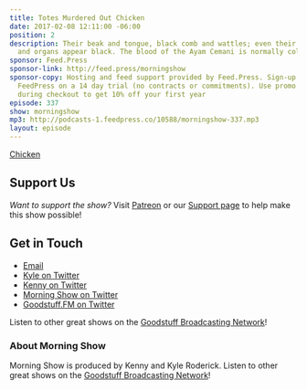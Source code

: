 ```yaml
---
title: Totes Murdered Out Chicken
date: 2017-02-08 12:11:00 -06:00
position: 2
description: Their beak and tongue, black comb and wattles; even their meat, bones
  and organs appear black. The blood of the Ayam Cemani is normally colored.
sponsor: Feed.Press
sponsor-link: http://feed.press/morningshow
sponsor-copy: Hosting and feed support provided by Feed.Press. Sign-up today and try
  FeedPress on a 14 day trial (no contracts or commitments). Use promo code `morningshow`
  during checkout to get 10% off your first year
episode: 337
show: morningshow
mp3: http://podcasts-1.feedpress.co/10588/morningshow-337.mp3
layout: episode
---
```


[Chicken](https://cl.ly/0S180r3E1X3R/cemani%20closeup.jpg)

## Support Us
*Want to support the show?* Visit [Patreon](http://patreon.com/morningshow) or our [Support page](http://goodstuff.fm/support) to help make this show possible!

## Get in Touch
* [Email](mailto:kyle@goodstuff.fm)
* [Kyle on Twitter](http://twitter.com/dogburps)
* [Kenny on Twitter](http://twitter.com/pizzarobotics)
* [Morning Show on Twitter](http://twitter.com/morningshowam)
* [Goodstuff.FM on Twitter](http://twitter.com/goodstufffm)

Listen to other great shows on the [Goodstuff Broadcasting Network](http://goodstuff.fm/broadcasts)!

### About Morning Show
Morning Show is produced by Kenny and Kyle Roderick. Listen to other great shows on the [Goodstuff Broadcasting Network](http://goodstuff.fm/)!
